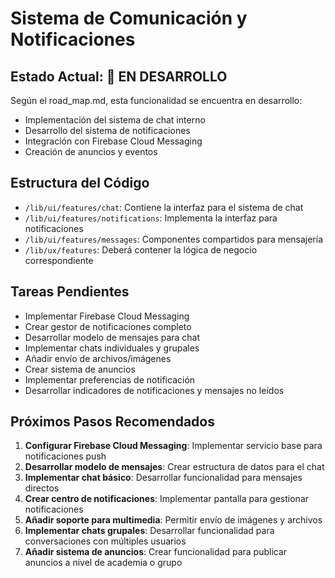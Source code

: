 # Sistema de Comunicación y Notificaciones

## Estado Actual: 🔄 EN DESARROLLO

Según el road_map.md, esta funcionalidad se encuentra en desarrollo:

- Implementación del sistema de chat interno
- Desarrollo del sistema de notificaciones
- Integración con Firebase Cloud Messaging
- Creación de anuncios y eventos

## Estructura del Código

- `/lib/ui/features/chat`: Contiene la interfaz para el sistema de chat
- `/lib/ui/features/notifications`: Implementa la interfaz para notificaciones
- `/lib/ui/features/messages`: Componentes compartidos para mensajería
- `/lib/ux/features`: Deberá contener la lógica de negocio correspondiente

## Tareas Pendientes

- Implementar Firebase Cloud Messaging
- Crear gestor de notificaciones completo
- Desarrollar modelo de mensajes para chat
- Implementar chats individuales y grupales
- Añadir envío de archivos/imágenes
- Crear sistema de anuncios
- Implementar preferencias de notificación
- Desarrollar indicadores de notificaciones y mensajes no leídos

## Próximos Pasos Recomendados

1. **Configurar Firebase Cloud Messaging**: Implementar servicio base para notificaciones push
2. **Desarrollar modelo de mensajes**: Crear estructura de datos para el chat
3. **Implementar chat básico**: Desarrollar funcionalidad para mensajes directos
4. **Crear centro de notificaciones**: Implementar pantalla para gestionar notificaciones
5. **Añadir soporte para multimedia**: Permitir envío de imágenes y archivos
6. **Implementar chats grupales**: Desarrollar funcionalidad para conversaciones con múltiples usuarios
7. **Añadir sistema de anuncios**: Crear funcionalidad para publicar anuncios a nivel de academia o grupo 